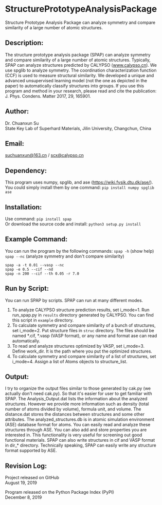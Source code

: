 # StructurePrototypeAnalysisPackage
Structure Prototype Analysis Package can analyze symmetry and compare similarity of a large number of atomic structures.

## Description:
The structure prototype analysis package (SPAP) can analyze symmetry and compare 
similarity of a large number of atomic structures. Typically, SPAP can 
analyze structures predicted by CALYPSO (www.calypso.cn). We use spglib to 
analyze symmetry. The coordination characterization function (CCF) is used to 
measure structural similarity. We developed a unique and advanced unsupervised learning 
model (not the one as depicted in the paper) to automatically classify structures into groups. If you use this program and method in your 
research, please read and cite the publication: J. Phys. Condens. Matter 
2017, 29, 165901.

## Author:
Dr. Chuanxun Su  
State Key Lab of Superhard Materials, Jilin University, Changchun, China

## Email:
suchuanxun@163.cn / scx@calypso.cn

## Dependency:
This program uses numpy, spglib, and ase (https://wiki.fysik.dtu.dk/ase/). You could simply install them by one command: `pip install numpy spglib ase`

## Installation:
Use command: `pip install spap`  
Or download the source code and install: `python3 setup.py install`

## Example Command:
You can run the program by the following commands:
`spap -h` (show help)  
`spap --nc` (analyze symmetry and don't compare similarity)  
```
spap -a -t 0.01 --vasp --nc   
spap -e 0.5 --cif --nd  
spap -n 200 --cif --th 0.05 -r 7.0
```

## Run by Script:
You can run SPAP by scripts. SPAP can run at many different modes.
1.  To analyze CALYPSO structure prediction results, set i_mode=1. Run run_spap.py
    in `results` directory generated by CALYPSO. You can find this script in `example` directory.
2.  To calculate symmetry and compare similarity of a bunch of structures, set
    i_mode=2. Put structure files in `struc` directory. The files should be
    named *.cif, *.vasp (VASP format), or any name and format ase can read
    automatically.
3.  To read and analyze structures optimized by VASP, set i_mode=3. Define
    work_dir. It is the path where you put the optimized structures.
4.  To calculate symmetry and compare similarity of a list of structures, set
    i_mode=4. Assign a list of Atoms objects to structure_list.  

## Output:
I try to organize the output files similar to those generated by cak.py (we actually don't need cak.py). So 
that it's easier for user to get familiar with SPAP. 
The Analysis_Output.dat lists the information about the analyzed structures. 
However we provide more information such as density (total number of atoms divided by volume), formula unit, and 
volume. The distance.dat stores the distances between structures and some other 
attributes. The analyzed_structures.db is in atomic simulation environment (ASE) 
database format for atoms. You can easily read and analyze these structures 
through ASE. You can also add and store properties you are interested in. 
This functionality is very useful for screening out good functional materials. 
SPAP can also write structures in cif and VASP format in dir_* directory. 
Technically speaking, SPAP can easily write any structure format supported by 
ASE.  

## Revision Log:
Project released on GitHub  
August 19, 2019

Program released on the Python Package Index (PyPI)   
December 8, 2019
